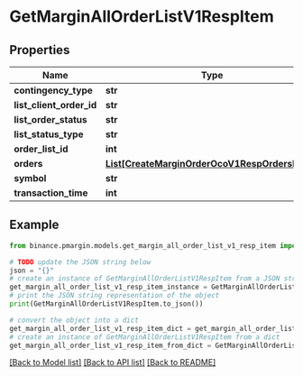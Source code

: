 # GetMarginAllOrderListV1RespItem


## Properties

Name | Type | Description | Notes
------------ | ------------- | ------------- | -------------
**contingency_type** | **str** |  | [optional] 
**list_client_order_id** | **str** |  | [optional] 
**list_order_status** | **str** |  | [optional] 
**list_status_type** | **str** |  | [optional] 
**order_list_id** | **int** |  | [optional] 
**orders** | [**List[CreateMarginOrderOcoV1RespOrdersInner]**](CreateMarginOrderOcoV1RespOrdersInner.md) |  | [optional] 
**symbol** | **str** |  | [optional] 
**transaction_time** | **int** |  | [optional] 

## Example

```python
from binance.pmargin.models.get_margin_all_order_list_v1_resp_item import GetMarginAllOrderListV1RespItem

# TODO update the JSON string below
json = "{}"
# create an instance of GetMarginAllOrderListV1RespItem from a JSON string
get_margin_all_order_list_v1_resp_item_instance = GetMarginAllOrderListV1RespItem.from_json(json)
# print the JSON string representation of the object
print(GetMarginAllOrderListV1RespItem.to_json())

# convert the object into a dict
get_margin_all_order_list_v1_resp_item_dict = get_margin_all_order_list_v1_resp_item_instance.to_dict()
# create an instance of GetMarginAllOrderListV1RespItem from a dict
get_margin_all_order_list_v1_resp_item_from_dict = GetMarginAllOrderListV1RespItem.from_dict(get_margin_all_order_list_v1_resp_item_dict)
```
[[Back to Model list]](../README.md#documentation-for-models) [[Back to API list]](../README.md#documentation-for-api-endpoints) [[Back to README]](../README.md)


